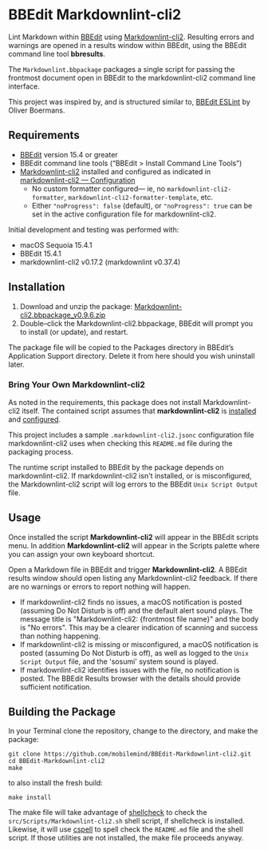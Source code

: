 # BBEdit Markdownlint-cli2

Lint Markdown within [BBEdit](http://www.barebones.com/products/bbedit/) using
[Markdownlint-cli2](https://github.com/DavidAnson/markdownlint-cli2). Resulting
errors and warnings are opened in a results window within BBEdit, using the
BBEdit command line tool **bbresults**.

The `Markdownlint.bbpackage` packages a single script for passing the frontmost
document open in BBEdit to the markdownlint-cli2 command line interface.

This project was inspired by, and is structured similar to,
[BBEdit ESLint](https://github.com/ollicle/BBEdit-ESLint) by Oliver Boermans.

## Requirements

- [BBEdit](http://www.barebones.com/products/bbedit/) version 15.4 or greater
- BBEdit command line tools (“BBEdit > Install Command Line Tools”)
- [Markdownlint-cli2](https://github.com/DavidAnson/markdownlint-cli2) installed
  and configured as indicated in [markdownlint-cli2 — Configuration](https://github.com/DavidAnson/markdownlint-cli2#configuration)
  - No custom formatter configured— ie, no `markdownlint-cli2-formatter`,
    `markdownlint-cli2-formatter-template`, etc.
  - Either `"noProgress": false` (default), or `"noProgress": true` can be set
    in the active configuration file for markdownlint-cli2.
  
Initial development and testing was performed with:

- macOS Sequoia 15.4.1
- BBEdit 15.4.1
- markdownlint-cli2 v0.17.2 (markdownlint v0.37.4)

## Installation

1. Download and unzip the package:
   [Markdownlint-cli2.bbpackage_v0.9.6.zip](https://github.com/mobilemind/BBEdit-Markdownlint-cli2/raw/main/dist/Markdownlint-cli2.bbpackage_v0.9.6.zip)
2. Double–click the Markdownlint-cli2.bbpackage, BBEdit will prompt you to
   install (or update), and restart.

The package file will be copied to the Packages directory in BBEdit’s
Application Support directory. Delete it from here should you wish uninstall
later.

### Bring Your Own Markdownlint-cli2

As noted in the requirements, this package does not install Markdownlint-cli2
itself. The contained script assumes that **markdownlint-cli2** is
[installed](https://github.com/DavidAnson/markdownlint-cli2#install)
and [configured](https://github.com/DavidAnson/markdownlint-cli2#configuration).

This project includes a sample `.markdownlint-cli2.jsonc` configuration file
markdownlint-cli2 uses when checking this `README.md` file during the packaging
process.

The runtime script installed to BBEdit by the package depends on markdownlint-cli2.
If markdownlint-cli2 isn't installed, or is misconfigured, the Markdownlint-cli2
script will log errors to the BBEdit `Unix Script Output` file.

## Usage

Once installed the script **Markdownlint-cli2** will appear in the BBEdit
scripts menu. In addition **Markdownlint-cli2** will appear in the Scripts
palette where you can assign your own keyboard shortcut.

Open a Markdown file in BBEdit and trigger **Markdownlint-cli2**. A BBEdit
results window should open listing any Markdownlint-cli2 feedback. If there
are no warnings or errors to report nothing will happen.

- If markdownlint-cli2 finds no issues, a macOS notification is posted (assuming
  Do Not Disturb is off) and the default alert sound plays. The message title
  is "Markdownlint-cli2: {frontmost file name}" and the body is "No errors".
  This may be a clearer indication of scanning and success than nothing happening.
- If markdownlint-cli2 is missing or misconfigured, a macOS notification is
  posted (assuming Do Not Disturb is off), as well as logged to the
  `Unix Script Output` file, and the 'sosumi' system sound is played.
- If markdownlint-cli2 identifies issues with the file, no notification is posted.
  The BBEdit Results browser with the details should provide sufficient notification.

## Building the Package

In your Terminal clone the repository, change to the directory, and make the
package:

    git clone https://github.com/mobilemind/BBEdit-Markdownlint-cli2.git
    cd BBEdit-Markdownlint-cli2
    make

to also install the fresh build:

    make install

The make file will take advantage of [shellcheck](https://github.com/koalaman/shellcheck)
to check the `src/Scripts/Markdownlint-cli2.sh` shell script, if shellcheck is
installed. Likewise, it will use [cspell](https://github.com/streetsidesoftware/cspell)
to spell check the `README.md` file and the shell script. If those utilities
are not installed, the make file proceeds anyway.
